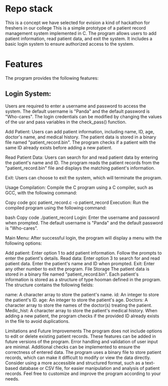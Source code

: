 # Repo stack
This is a concept we have selected for evision a kind of hackathon for freshers in our college
This is a simple prototype of a patient record management system implemented in C. The program allows users to add patient information, read patient data, and exit the system. It includes a basic login system to ensure authorized access to the system.

# Features
The program provides the following features:

## Login System: 
Users are required to enter a username and password to access the system. The default username is "Panda" and the default password is "Who-cares". The login credentials can be modified by changing the values of the usr and pass variables in the check_pass() function.

Add Patient: Users can add patient information, including name, ID, age, doctor's name, and medical history. The patient data is stored in a binary file named "patient_record.bin". The program checks if a patient with the same ID already exists before adding a new patient.

Read Patient Data: Users can search for and read patient data by entering the patient's name and ID. The program reads the patient records from the "patient_record.bin" file and displays the matching patient's information.

Exit: Users can choose to exit the system, which will terminate the program.

Usage
Compilation: Compile the C program using a C compiler, such as GCC, with the following command:

Copy code
gcc patient_record.c -o patient_record
Execution: Run the compiled program using the following command:

bash
Copy code
./patient_record
Login: Enter the username and password when prompted. The default username is "Panda" and the default password is "Who-cares".

Main Menu: After successful login, the program will display a menu with the following options:

Add patient: Enter option 1 to add patient information. Follow the prompts to enter the patient's details.
Read data: Enter option 3 to search for and read patient data. Enter the patient's name and ID when prompted.
Exit: Enter any other number to exit the program.
File Storage
The patient data is stored in a binary file named "patient_record.bin". Each patient's information is stored as a structure of type hooman defined in the program. The structure contains the following fields:

name: A character array to store the patient's name.
id: An integer to store the patient's ID.
age: An integer to store the patient's age.
Doctors: A character array to store the names of the doctor(s) treating the patient.
Medic_hist: A character array to store the patient's medical history.
When adding a new patient, the program checks if the provided ID already exists in the file to avoid duplications.

Limitations and Future Improvements
The program does not include options to edit or delete existing patient records. These features can be added in future versions of the program.
Error handling and validation of user input are minimal. Additional checks can be implemented to ensure the correctness of entered data.
The program uses a binary file to store patient records, which can make it difficult to modify or view the data directly. Consider using a more accessible and structured format, such as a text-based database or CSV file, for easier manipulation and analysis of patient records.
Feel free to customize and improve the program according to your needs.





